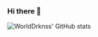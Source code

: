 ### Hi there 👋

<!--
**WorldDrknss/WorldDrknss** is a ✨ _special_ ✨ repository because its `README.md` (this file) appears on your GitHub profile.

Here are some ideas to get you started:

- 🔭 I’m currently working on ...
- 🌱 I’m currently learning ...
- 👯 I’m looking to collaborate on ...
- 🤔 I’m looking for help with ...
- 💬 Ask me about ...
- 📫 How to reach me: ...
- 😄 Pronouns: ...
- ⚡ Fun fact: ...
-->


![WorldDrknss' GitHub stats](https://github-readme-stats.vercel.app/api?username=WorldDrknss&count_private=true&show_icons=true&theme=radical)
